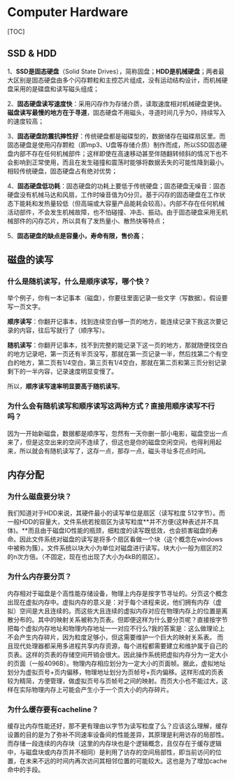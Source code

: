 # Computer Hardware

[TOC]

## SSD & HDD

1、**SSD是固态硬盘**（Solid State Drives），简称固盘；**HDD是机械硬盘**；两者最大区别是固态硬盘由多个闪存颗粒和主控芯片组成，没有运动结构设计，而机械硬盘采用的是碟盘和读写磁头组成；

2、**固态硬盘读写速度快**：采用闪存作为存储介质，读取速度相对机械硬盘更快。**磁盘读写最慢的地方在于寻道**，固态硬盘不用磁头，寻道时间几乎为0，持续写入的速度较高；

3、**固态硬盘防震抗摔性好**：传统硬盘都是磁碟型的，数据储存在磁碟扇区里。而固态硬盘是使用闪存颗粒（即mp3、U盘等存储介质）制作而成，所以SSD固态硬盘内部不存在任何机械部件；这样即使在高速移动甚至伴随翻转倾斜的情况下也不会影响到正常使用，而且在发生碰撞和震荡时能够将数据丢失的可能性降到最小。相较传统硬盘，固态硬盘占有绝对优势；

4、**固态硬盘低功耗**：固态硬盘的功耗上要低于传统硬盘；固态硬盘无噪音：固态硬盘没有机械马达和风扇，工作时噪音值为0分贝。基于闪存的固态硬盘在工作状态下能耗和发热量较低（但高端或大容量产品能耗会较高）。内部不存在任何机械活动部件，不会发生机械故障，也不怕碰撞、冲击、振动。由于固态硬盘采用无机械部件的闪存芯片，所以具有了发热量小、散热快等特点；

5、**固态硬盘的缺点是容量小，寿命有限，售价高**；



## 磁盘的读写

### 什么是随机读写，什么是顺序读写，哪个快？

举个例子，你有一本记事本（磁盘），你要往里面记录一些文字（写数据）。假设要写一页文字。

**顺序读写**：你翻开记事本，找到连续空白够一页的地方，能连续记录下我这次要记录的内容，往后写就行了（顺序写）。

**随机读写**：你翻开记事本，找不到完整的能记录下这一页的地方，那就随便找空白的地方记录吧，第一页还有半页没写，那就在第一页记录一半，然后找第二个有空白的地方，第二页有1/4空白，第三页有1/4空白，那就在第二页和第三页分别记录剩下的一半内容，记录速度明显变慢了。

所以，**顺序读写速率明显要高于随机读写**。

### 为什么会有随机读写和顺序读写这两种方式？直接用顺序读写不行吗？

因为一开始新磁盘，数据都是顺序写，忽然有一天你删一部小电影，磁盘空出一点来了，但是这空出来的空间不连续了，但这也是你的磁盘空闲空间，也得利用起来，所以就会有随机读写了，这存一点，那存一点，磁头寻址多花点时间。

## 内存分配

### 为什么磁盘要分块？

我们知道对于HDD来说，其硬件最小的读写单位是扇区（读写粒度 512字节）。而一般HDD的容量大，文件系统若按扇区为读写粒度**并不方便(这种表述并不具体)。**而且由于磁盘IO性能的瓶颈，细粒度的读写既低效，也会损害磁盘的寿命。因此文件系统对磁盘的读写是将多个扇区看做一个块（这个概念在windows中被称为簇）。文件系统以块大小为单位对磁盘进行读写。块大小一般为扇区的2的n次方倍。（不固定，现在也出现了大小为4kB的扇区）。

### 为什么内存要分页？

内存相对于磁盘是个高性能存储设备，物理上内存是按字节寻址的。分页这个概念出现在虚拟内存中。虚拟内存的意义是：对于每个进程来说，他们拥有内存（虚拟）空间是大且连续的。而这些大且连续的虚拟内存对应在物理内存上的位置是离散分布的。其中的映射关系被称为页表。但即便这样为什么要分页呢？直接按字节把每个虚拟内存地址和物理内存地址一一对应不行么?我的答案是：这么做理论上不会产生内存碎片，因为粒度足够小，但这需要维护一个巨大的映射关系表。 而且现代处理器都采用多进程共享内存资源，每个进程都需要建立和维护属于自己的页表。这样的页表的存储空间开销会很大。因此操作系统把虚拟内存分为一定大小的页面（一般4096B）。物理内存相应划分为一定大小的页面帧。据此，虚拟地址划分为虚拟页号+页内偏移，物理地址划分为页帧号+页内偏移。这样形成的页表较为精简，方便管理，做虚拟页号与页帧号之间的映射。而页大小也不能过大，这样在实际物理内存上可能会产生小于一个页大小的内存碎片。

### 为什么缓存要有cacheline？

缓存比内存性能还好，那不更有理由以字节为读写粒度了么？应该这么理解，缓存设置的目的是为了弥补不同速率设备间的性能差异，其原理是利用访存的局部性。而存储一段连续的内存块（这里的内存块也是个逻辑概念，且仅存在于缓存逻辑中，与磁盘块或内存页并不相同）是利用了访存的空间局部性，即当前访问的位置，在未来不远的时间内再次访问其相邻位置的可能较大。这也是为了增加cache命中的手段。